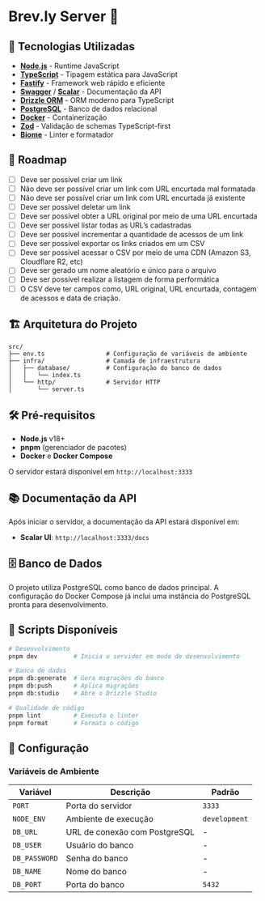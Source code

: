 # Brev.ly Server 🔗

## 🚀 Tecnologias Utilizadas

- **[Node.js](https://nodejs.org/)** - Runtime JavaScript
- **[TypeScript](https://www.typescriptlang.org/)** - Tipagem estática para JavaScript
- **[Fastify](https://fastify.dev/)** - Framework web rápido e eficiente
- **[Swagger](https://swagger.io/)** / **[Scalar](https://scalar.com/)** - Documentação da API
- **[Drizzle ORM](https://orm.drizzle.team/)** - ORM moderno para TypeScript
- **[PostgreSQL](https://www.postgresql.org/)** - Banco de dados relacional
- **[Docker](https://www.docker.com/)** - Containerização
- **[Zod](https://zod.dev/)** - Validação de schemas TypeScript-first
- **[Biome](https://biomejs.dev/)** - Linter e formatador

## 📝 Roadmap

- [ ]  Deve ser possível criar um link
  - [ ]  Não deve ser possível criar um link com URL encurtada mal formatada
  - [ ]  Não deve ser possível criar um link com URL encurtada já existente
- [ ]  Deve ser possível deletar um link
- [ ]  Deve ser possível obter a URL original por meio de uma URL encurtada
- [ ]  Deve ser possível listar todas as URL’s cadastradas
- [ ]  Deve ser possível incrementar a quantidade de acessos de um link
- [ ]  Deve ser possível exportar os links criados em um CSV
  - [ ]  Deve ser possível acessar o CSV por meio de uma CDN (Amazon S3, Cloudflare R2, etc)
  - [ ]  Deve ser gerado um nome aleatório e único para o arquivo
  - [ ]  Deve ser possível realizar a listagem de forma performática
  - [ ]  O CSV deve ter campos como, URL original, URL encurtada, contagem de acessos e data de criação.

## 🏗️ Arquitetura do Projeto

```
src/
├── env.ts                 # Configuração de variáveis de ambiente
├── infra/                 # Camada de infraestrutura
│   ├── database/          # Configuração do banco de dados
│   │   └── index.ts
│   └── http/              # Servidor HTTP
│       └── server.ts
```

## 🛠️ Pré-requisitos

- **Node.js** v18+ 
- **pnpm** (gerenciador de pacotes)
- **Docker** e **Docker Compose**

O servidor estará disponível em `http://localhost:3333`

## 📚 Documentação da API

Após iniciar o servidor, a documentação da API estará disponível em:

- **Scalar UI**: `http://localhost:3333/docs`

## 🗄️ Banco de Dados

O projeto utiliza PostgreSQL como banco de dados principal. A configuração do Docker Compose já inclui uma instância do PostgreSQL pronta para desenvolvimento.

## 🧪 Scripts Disponíveis

```bash
# Desenvolvimento
pnpm dev          # Inicia o servidor em modo de desenvolvimento

# Banco de dados
pnpm db:generate  # Gera migrações do banco
pnpm db:push      # Aplica migrações
pnpm db:studio    # Abre o Drizzle Studio

# Qualidade de código
pnpm lint         # Executa o linter
pnpm format       # Formata o código
```

## 🔧 Configuração

### Variáveis de Ambiente

| Variável | Descrição | Padrão |
|----------|-----------|---------|
| `PORT` | Porta do servidor | `3333` |
| `NODE_ENV` | Ambiente de execução | `development` |
| `DB_URL` | URL de conexão com PostgreSQL | - |
| `DB_USER` | Usuário do banco | - |
| `DB_PASSWORD` | Senha do banco | - |
| `DB_NAME` | Nome do banco | - |
| `DB_PORT` | Porta do banco | `5432` |
